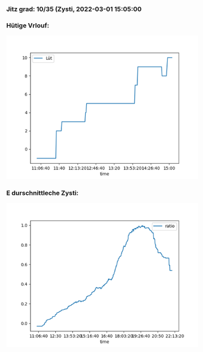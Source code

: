 ### Jitz grad: 10/35 (Zysti, 2022-03-01 15:05:00

### Hütige Vrlouf:
![Graph](Today.png)

### E durschnittleche Zysti:
![Graph](Zysti.png)